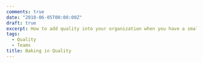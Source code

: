 ```yaml
---
comments: true
date: "2018-06-05T00:00:00Z"
draft: true
excerpt: How to add quality into your organization when you have a small QA Team
tags:
  - Quality
  - Teams
title: Baking in Quality
---
```

